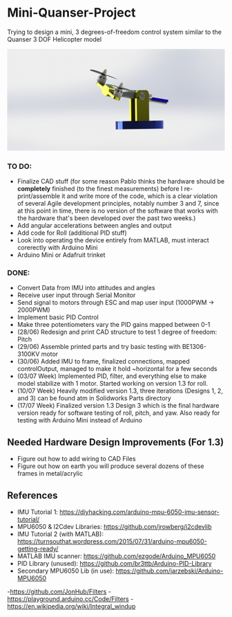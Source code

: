 # Mini-Quanser-Project
Trying to design a mini, 3 degrees-of-freedom control system similar to the Quanser 3 DOF Helicopter model

![Alt text](Images/RENDERED.jpg?raw=true "Optional Title")

### TO DO:
- Finalize CAD stuff (for some reason Pablo thinks the hardware should be **completely** finished (to the finest measurements) before I re-print/assemble it and write more of the code, which is a clear violation of several Agile development principles, notably number 3 and 7, since at this point in time, there is no version of the software that works with the hardware that's been developed over the past two weeks.)
- Add angular accelerations between angles and output
- Add code for Roll (additional PID stuff)
- Look into operating the device entirely from MATLAB, must interact corerectly with Arduino Mini
- Arduino Mini or Adafruit trinket

### DONE:
- Convert Data from IMU into attitudes and angles
- Receive user input through Serial Monitor
- Send signal to motors through ESC and map user input (1000PWM -> 2000PWM)
- Implement basic PID Control
- Make three potentiometers vary the PID gains mapped between 0-1
- (28/06) Redesign and print CAD structure to test 1 degree of freedom: Pitch
- (29/06) Assemble printed parts and try basic testing with BE1306-3100KV motor
- (30/06) Added IMU to frame, finalized connections, mapped controlOutput, managed to make it hold ~horizontal for a few seconds
- (03/07 Week) Implemented PID, filter, and everything else to make model stabilize with 1 motor. Started working on version 1.3 for roll.
- (10/07 Week) Heavily modified version 1.3, three iterations (Designs 1, 2, and 3) can be found atm in Solidworks Parts directory
- (17/07 Week) Finalized version 1.3 Design 3 which is the final hardware version ready for software testing of roll, pitch, and yaw. Also ready for testing with Arduino Mini instead of Arduino

## Needed Hardware Design Improvements (For 1.3)
- Figure out how to add wiring to CAD Files
- Figure out how on earth you will produce several dozens of these frames in metal/acrylic

## References
- IMU Tutorial 1: https://diyhacking.com/arduino-mpu-6050-imu-sensor-tutorial/
- MPU6050 & I2Cdev Libraries: https://github.com/jrowberg/i2cdevlib
- IMU Tutorial 2 (with MATLAB): https://turnsouthat.wordpress.com/2015/07/31/arduino-mpu6050-getting-ready/
- MATLAB IMU scanner: https://github.com/ezgode/Arduino_MPU6050
- PID Library (unused): https://github.com/br3ttb/Arduino-PID-Library
- Secondary MPU6050 Lib (in use): https://github.com/jarzebski/Arduino-MPU6050

-https://github.com/JonHub/Filters
-https://playground.arduino.cc/Code/Filters
-https://en.wikipedia.org/wiki/Integral_windup
